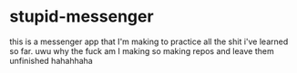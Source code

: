 # stupid-messenger

this is a messenger app that I'm making to practice all the shit i've learned so far. uwu why the fuck am I making so making repos and leave them unfinished hahahhaha 
